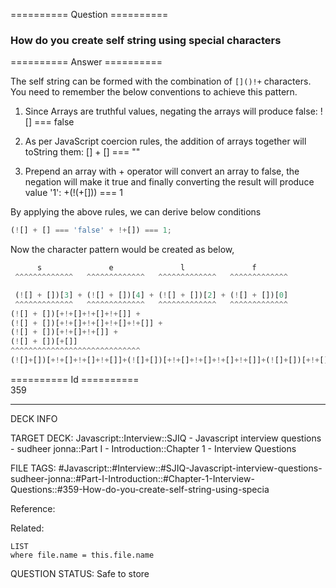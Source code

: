 ========== Question ==========  

### How do you create self string using special characters  

========== Answer ==========  

The self string can be formed with the combination of `[]()!+` characters. You need to remember the below conventions to achieve this pattern.

1. Since Arrays are truthful values, negating the arrays will produce false: ![] === false

2. As per JavaScript coercion rules, the addition of arrays together will toString them: [] + [] === ""

3. Prepend an array with + operator will convert an array to false, the negation will make it true and finally converting the result will produce value '1': +(!(+[])) === 1

By applying the above rules, we can derive below conditions

```javascript
(![] + [] === 'false' + !+[]) === 1;
```

Now the character pattern would be created as below,

```javascript
      s               e               l               f
 ^^^^^^^^^^^^^   ^^^^^^^^^^^^^   ^^^^^^^^^^^^^   ^^^^^^^^^^^^^

 (![] + [])[3] + (![] + [])[4] + (![] + [])[2] + (![] + [])[0]
 ^^^^^^^^^^^^^   ^^^^^^^^^^^^^   ^^^^^^^^^^^^^   ^^^^^^^^^^^^^
(![] + [])[+!+[]+!+[]+!+[]] +
(![] + [])[+!+[]+!+[]+!+[]+!+[]] +
(![] + [])[+!+[]+!+[]] +
(![] + [])[+[]]
^^^^^^^^^^^^^^^^^^^^^^^^^^^^^
(![]+[])[+!+[]+!+[]+!+[]]+(![]+[])[+!+[]+!+[]+!+[]+!+[]]+(![]+[])[+!+[]+!+[]]+(![]+[])[+[]]
```

========== Id ==========  
359

---

DECK INFO

TARGET DECK: Javascript::Interview::SJIQ - Javascript interview questions - sudheer jonna::Part I - Introduction::Chapter 1 - Interview Questions

FILE TAGS: #Javascript::#Interview::#SJIQ-Javascript-interview-questions-sudheer-jonna::#Part-I-Introduction::#Chapter-1-Interview-Questions::#359-How-do-you-create-self-string-using-specia

Reference:

Related:

```dataview
LIST
where file.name = this.file.name
```

QUESTION STATUS: Safe to store
